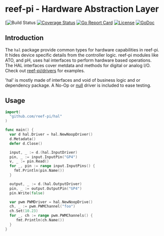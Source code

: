 # reef-pi - Hardware Abstraction Layer

[![Build Status](https://github.com/reef-pi/hal/workflows/go/badge.svg?branch=master)
[![Coverage Status](https://codecov.io/gh/reef-pi/hal/branch/master/graph/badge.svg)](https://codecov.io/gh/reef-pi/hal)
[![Go Report Card](https://goreportcard.com/badge/reef-pi/hal)](https://goreportcard.com/report/reef-pi/hal)
[![License](https://img.shields.io/badge/License-Apache%202.0-blue.svg)](https://github.com/reef-pi/hal/blob/master/LICENSE.txt)
[![GoDoc](https://godoc.org/github.com/reef-pi/hal?status.svg)](https://godoc.org/github.com/reef-pi/hal)

## Introduction


The `hal` package provide common types for hardware capabilities in reef-pi.
It hides device specific details from the controller logic. reef-pi modules like ATO,
and pH, uses hal interfaces to perform hardware based operations. The HAL interfaces cover
metdata and methods for digital or analog I/O. Check out [reef-pi/drivers](https://github.com/reef-pi/drivers)
for examples.

'hal' is mostly made of interfaces and void of business logic and
or dependency package. A No-Op or [null](https://en.wikipedia.org/wiki/Null_object_pattern)
driver is included to ease testing.

## Usage

```go
import(
  "github.com/reef-pi/hal"
)

func main() {
  var d hal.Driver = hal.NewNoopDriver()
  d.Metadata()
  defer d.Close()

  input, _ := d.(hal.InputDriver)
  pin, _ := input.InputPin("GP4")
  v, _ := pin.Read()
  for _, pin := range input.InputPins() {
    fmt.Println(pin.Name())
  }

  output, _ := d.(hal.OutputDriver)
  pin, _ := output.OutputPin("GP4")
  pin.Write(false)

  var pwm PWMDriver = hal.NewNoopDrive()
  ch, _ := pwm.PWMChannel("foo")
  ch.Set(10.23)
  for _, ch := range pwm.PWMChannels() {
     fmt.Println(ch.Name())
  }
}


```

